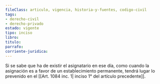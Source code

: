 ```yaml
---
fileClass: articulo, vigencia, historia-y-fuentes, codigo-civil
tags:
- derecho-civil
- derecho-privado
estado: vigente
tipo: inciso
libro:
titulo:
parrafo:
corriente-juridica:
---
```

Si se sabe que ha de existir el asignatario en ese día, como cuando la asignación es a favor de un establecimiento permanente, tendrá lugar lo prevenido en el [[Art. 1084 inc. 1| inciso 1° del artículo precedente]].